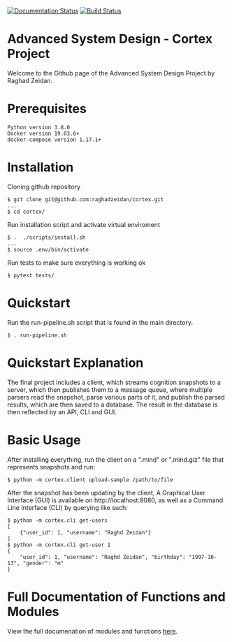 [![Documentation Status](https://readthedocs.org/projects/cortexx/badge/?version=latest)](https://cortexx.readthedocs.io/en/latest/?badge=latest) [![Build Status](https://travis-ci.com/raghadzeidan/cortex.svg?branch=master)](https://travis-ci.com/raghadzeidan/cortex)
# Advanced System Design - Cortex Project
Welcome to the Github page of the Advanced System Design Project by Raghad Zeidan.
# Prerequisites
```
Python version 3.8.0
Docker version 19.03.6+
docker-compose version 1.17.1+
```

# Installation
Cloning github repository
```
$ git clone git@github.com:raghadzeidan/cortex.git
...
$ cd cortex/
```

Run installation script and activate virtual enviroment
```
$ .  ./scripts/install.sh
...
$ source .env/bin/activate
```

Run tests to make sure everything is working ok
```
$ pytest tests/
```

# Quickstart
Run the run-pipeline.sh script that is found in the main directory.
```
$ . run-pipeline.sh
```
# Quickstart Explanation
  The final project includes a client, which streams cognition snapshots to a server, 
  which then publishes them to a message queue, where multiple parsers read the snapshot,
  parse various parts of it, and publish the parsed results, which are then saved to a database.
  The result in the database is then reflected by an API, CLI and GUI.
  
# Basic Usage
After installing everything, run the client on a ".mind" or ".mind.giz" file that represents snapshots and run:
```
$ python -m cortex.client upload-sample /path/to/file
```
After the snapshot has been updating by the client, A Graphical User Interface (GUI) is available on http://localhost:8080, as well as a Command Line Interface (CLI) by querying like such:
```
$ python -m cortex.cli get-users
[
    {"user_id": 1, "username": "Raghd Zeidan"}
]
$ python -m cortex.cli get-user 1
{
    "user_id": 1, "username": "Raghd Zeidan", "birthday": "1997-10-13", "gender": "m"
}
```
# Full Documentation of Functions and Modules
View the full documenation of modules and functions [here](https://cortexx.readthedocs.io/en/latest/).
  
  
